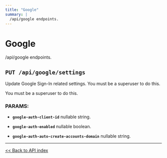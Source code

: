 ```yaml
---
title: "Google"
summary: |
  /api/google endpoints.
---
```


# Google

/api/google endpoints.

## `PUT /api/google/settings`

Update Google Sign-In related settings. You must be a superuser to do this.

You must be a superuser to do this.

### PARAMS:

-  **`google-auth-client-id`** nullable string.

-  **`google-auth-enabled`** nullable boolean.

-  **`google-auth-auto-create-accounts-domain`** nullable string.

---

[<< Back to API index](../../api-documentation.md)